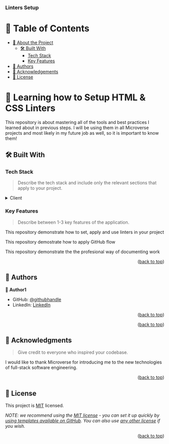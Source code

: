 <a name="readme-top"></a>

<!--
HOW TO USE:
This is an example of how you may give instructions on setting up your project locally.

Modify this file to match your project and remove sections that don't apply.

REQUIRED SECTIONS:
- Table of Contents
- About the Project
  - Built With
  - Live Demo
- Getting Started
- Authors
- Future Features
- Contributing
- Show your support
- Acknowledgements
- License

OPTIONAL SECTIONS:
- FAQ

After you're finished please remove all the comments and instructions!
-->

  <h3><b>Linters Setup</b></h3>

</div>

# 📗 Table of Contents

- [📖 About the Project](#about-project)
  - [🛠 Built With](#built-with)
    - [Tech Stack](#tech-stack)
    - [Key Features](#key-features)
- [👥 Authors](#authors)
- [🙏 Acknowledgements](#acknowledgements)
- [📝 License](#license)

<!-- PROJECT DESCRIPTION -->

<!-- PROJECT DESCRIPTION -->

# 📖 Learning how to Setup HTML & CSS Linters <a name="about-project"></a>
This repository is about  mastering all of the tools and best practices I learned about in previous steps. I will be using them in all Microverse projects and most likely in my future job as well, so it is important to know them!

>

## 🛠 Built With <a name="built-with"></a>

### Tech Stack <a name="tech-stack"></a>

> Describe the tech stack and include only the relevant sections that apply to your project.

<details>
  <summary>Client</summary>
  <ul>
    <li>HTML</li>
  </ul>
  <ul>
    <li>CSS</li>
  </ul>
</details>

<!-- Features -->

### Key Features <a name="key-features"></a>

> Describe between 1-3 key features of the application.

<p> This repository demonstrate how to set, apply and use linters in your project</p>
<p> This repository demostrate how to apply  GitHub flow</p>
<p>This repository demonstrate the the profesional way of documenting work</p>

<p align="right">(<a href="#readme-top">back to top</a>)</p>


<!--
Example command:


<!-- AUTHORS -->

## 👥 Authors <a name="authors"></a>


👤 **Author1**

- GitHub: [@githubhandle](https://github.com/mumbereh)
- LinkedIn: [LinkedIn](https://www.linkedin.com/in/mumbere-habert-33898a255/)


<p align="right">(<a href="#readme-top">back to top</a>)</p>

<p align="right">(<a href="#readme-top">back to top</a>)</p>
<!-- ACKNOWLEDGEMENTS -->

## 🙏 Acknowledgments <a name="acknowledgements"></a>

> Give credit to everyone who inspired your codebase.

I would like to thank Microverse for introducing me to the new technologies of full-stack software engineering. 

<p align="right">(<a href="#readme-top">back to top</a>)</p>


<!-- LICENSE -->

## 📝 License <a name="license"></a>

This project is [MIT](/LICENSE) licensed.

_NOTE: we recommend using the [MIT license](https://choosealicense.com/licenses/mit/) - you can set it up quickly by [using templates available on GitHub](https://docs.github.com/en/communities/setting-up-your-project-for-healthy-contributions/adding-a-license-to-a-repository). You can also use [any other license](https://choosealicense.com/licenses/) if you wish._

<p align="right">(<a href="#readme-top">back to top</a>)</p>
